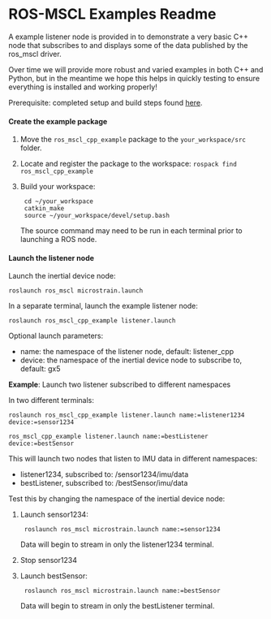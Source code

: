 # ROS-MSCL Examples Readme

A example listener node is provided in to demonstrate a very basic C++ node that subscribes to and displays some of the data published by the ros_mscl driver.

Over time we will provide more robust and varied examples in both C++ and Python, but in the meantime we hope this helps in quickly testing to ensure everything is installed and working properly!

Prerequisite: completed setup and build steps found [here](https://github.com/LORD-MicroStrain/ROS-MSCL).

#### Create the example package
1. Move the `ros_mscl_cpp_example` package to the `your_workspace/src` folder.

2. Locate and register the package to the workspace: `rospack find ros_mscl_cpp_example`

3. Build your workspace:
        
        cd ~/your_workspace
        catkin_make
        source ~/your_workspace/devel/setup.bash
   The source command may need to be run in each terminal prior to launching a ROS node.


#### Launch the listener node
Launch the inertial device node:
            
    roslaunch ros_mscl microstrain.launch

In a separate terminal, launch the example listener node:

    roslaunch ros_mscl_cpp_example listener.launch

Optional launch parameters:
- name: the namespace of the listener node, default: listener_cpp
- device: the namespace of the inertial device node to subscribe to, default: gx5


**Example**: Launch two listener subscribed to different namespaces

In two different terminals:
    
    roslaunch ros_mscl_cpp_example listener.launch name:=listener1234 device:=sensor1234

    ros_mscl_cpp_example listener.launch name:=bestListener device:=bestSensor
This will launch two nodes that listen to IMU data in different namespaces:
- listener1234, subscribed to: /sensor1234/imu/data
- bestListener, subscribed to: /bestSensor/imu/data

Test this by changing the namespace of the inertial device node:
1. Launch sensor1234:

        roslaunch ros_mscl microstrain.launch name:=sensor1234
    Data will begin to stream in only the listener1234 terminal.
2. Stop sensor1234
3. Launch bestSensor:

        roslaunch ros_mscl microstrain.launch name:=bestSensor
    Data will begin to stream in only the bestListener terminal.
